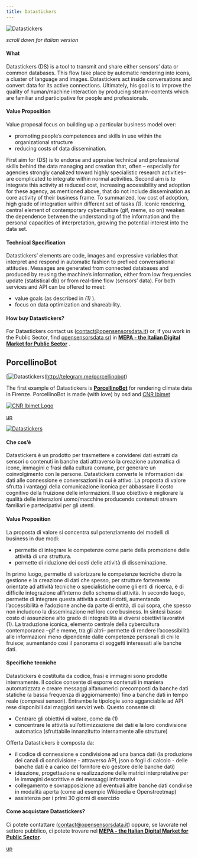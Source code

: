 ```yaml
---
title: Datastickers
---
```


![Datastickers](assets/img/work/proj-2/datastickers.png)

*scroll down for italian version*

#### What
Datastickers (DS) is a tool to transmit and share either sensors’ data or common databases. This flow take place by automatic rendering into icons, a  cluster of language and images. Datastickers act inside conversations and  convert data for its active connections. Ultimately, his goal is to improve the quality of human/machine interaction by producing stream-contents which are familiar and participative for people and professionals. 


#### Value Proposition
Value proposal focus on building up a particular business model over:

* promoting people’s competences and skills in use within the organizational structure
* reducing costs of data dissemination.

First aim for (DS) is to endorse and appraise technical and professional skills behind the data managing and creation that, often – especially for agencies strongly canalized toward highly specialistic research activities– are complicated to integrate within normal activities. 
Second aim is to integrate this activity at reduced cost, increasing accessibility and adoption for these agency, as mentioned above, that do not include dissemination as core activity of their business frame.
To summarized, low cost of adoption, high grade of integration within different set of tasks *(1)*. 
Iconic rendering, central element of contemporary cyberculture (gif, meme, so on) weaken the dependence between the understanding of the information and the personal capacities of interpretation, growing the potential interest into the data set.


#### Technical Specification
Datastickers’ elements are code, images and expressive variables that interpret and respond in automatic fashion to prefixed conversational attitudes. Messages are generated from connected databases and produced by reusing the machine’s information, either from low frequencies update (statistical db) or from real-time flow (sensors’ data).
For both services and API can be offered to meet:

* value goals (as described in  *(1)* ). 
* focus on data optimization and shareability.


#### How buy Datastickers?
For Datastickers contact us (contact@opensensorsdata.it) or, if you work in the Public Sector, find [opensensorsdata srl](http://www.opensensorsdata.it) in **[MEPA - the Italian Digital Market for Public Sector](https://www.acquistinretepa.it/opencms/opencms/main/programma/strumenti/MePA)** .



## PorcellinoBot

[![Datastickers](assets/img/work/proj-2/porcellino_about.png)(http://telegram.me/porcellinobot)

The first example of Datastickers is **[PorcellinoBot](http://telegram.me/porcellinobot)** for rendering climate data in Firenze. PorcellinoBot is made (with love) by osd and [CNR Ibimet](http://www.ibimet.cnr.it/)

[![CNR Ibimet Logo](assets/img/work/proj-2/ibimet-logo.png)](http://www.ibimet.cnr.it/)


[<i class="fa fa-caret-up"></i> up](#work)

[![Datastickers](assets/img/work/proj-2/porcellino_+26.png)](http://telegram.me/porcellinobot)

#### Che cos’è 
Datastickers è un prodotto per trasmettere e conviderei dati estratti da sensori o contenuti in banche dati attraverso la creazione automatica di icone, immagini e frasi dalla cultura comune, per generare un coinvolgimento con le persone. Datastickers converte le informazioni dai dati alle connessione e conversazioni in cui è attivo. 
La proposta di valore sfrutta i vantaggi della comunicazione iconica per abbassare il costo cognitivo della fruizione delle informazioni. Il suo obiettivo è migliorare la qualità delle interazioni uomo/macchine producendo contenuti stream familiari e partecipativi per gli utenti. 


#### Value Proposition
La proposta di valore si concentra sul potenziamento dei modelli di business in due modi:

* permette di integrare le competenze come parte della promozione delle attività di una struttura.
* permette di riduzione dei costi delle attività di disseminazione.

In primo luogo, permette di valorizzare le competenze tecniche dietro la gestione e la creazione di dati che spesso, per strutture fortemente orientate ad attività tecniche o specialistiche come gli enti di ricerca, è di difficile integrazione all’interno dello schema di attività.
In secondo luogo, permette di integrare questa attività a costi ridotti, aumentando l’accessibilità e l‘adozione anche da parte di entità, di cui sopra, che spesso non includono la disseminazione nel loro core business. 
In sintesi basso costo di assunzione alto grado di integrabilità ai diversi obiettivi lavorativi (1). 
La traduzione iconica, elemento centrale della cybercultura contemporanea –gif e meme, tra gli altri– permette di rendere l’accessibilità alle informazioni meno dipendente dalle competenze personali di chi le fruisce;  aumentando così il panorama di soggetti interessati alle banche dati.
				

#### Specifiche tecniche
Datastickers è costituita da codice, frasi e immagini sono prodotte internamente. Il codice consente di esporre contenuti in maniera automatizzata e creare messaggi alfanumerici precomposti da banche dati statiche (a bassa frequenza di aggiornamento) fino a banche dati in tempo reale (compresi sensori). 
Entrambe le tipologie sono agganciabile ad API rese disponibili dai maggiori servizi web. Questo consente di:

* Centrare gli obiettivi di valore, come da (1) 
* concentrare le attività sull’ottimizzazione dei dati e la loro condivisione automatica (sfruttabile innanzitutto internamente alle strutture)


Offerta
Datastickers è composta da:
* il codice di connessione e condivisione ad una banca dati (la produzione dei canali di condivisione - attraverso API, json o fogli di calcolo -  delle banche dati è a carico del fornitore e/o gestore delle banche dati)
* ideazione, progettazione e realizzazione delle matrici interpretative per le immagini descrittive e dei messaggi informativi
* collegamento e sovrapposizione ad eventuali altre banche dati condivise in modalità aperta (come ad esempio Wikipedia e Openstreetmap)
* assistenza per i primi 30 giorni di esercizio

#### Come acquistare Datastickers?
Ci potete contattare (contact@opensensorsdata.it) oppure, se lavorate nel settore pubblico, ci potete trovare nel **[MEPA - the Italian Digital Market for Public Sector](https://www.acquistinretepa.it/opencms/opencms/main/programma/strumenti/MePA)**.






[<i class="fa fa-caret-up"></i> up](#work)

